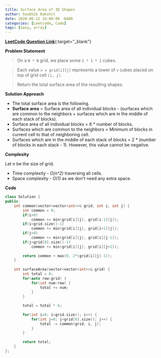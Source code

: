 ```yaml
---
title: Surface Area of 3D Shapes
author: Soubhik Rakshit
date: 2020-06-12 14:00:00 -0400
categories: [Leetcode, Code]
tags: [easy, array]
---
```


[**LeetCode Question Link**](https://leetcode.com/problems/surface-area-of-3d-shapes/){:target="_blank"}

**Problem Statement**

> On a `N * N` grid, we place some `1 * 1 * 1` cubes.

> Each value `v = grid[i][j]` represents a tower of `v` cubes placed on top of grid cell `(i, j)`.

> Return the total surface area of the resulting shapes.

**Solution Approach**

* The total surface area is the following.
* **Surface area** = Surface area of all individual blocks - (surfaces which are common to the neighbors + surfaces which are in the middle of each stack of blocks).
* Surface area of all individual blocks =  6 * number of blocks.
* Surfaces which are common to the neighbors = Minimum of blocks in current cell to that of neighboring cell.
* Surfaces which are in the middle of each stack of blocks = 2 * (number of blocks in each stack - 1). However, this value cannot be negative.

**Complexity**

Let n be the size of grid.
* Time complexity - _O(n^2)_ traversing all cells.
* Space complexity - _O(1)_ as we don't need any extra space.

**Code**

```c++
class Solution {
public:
    int common(vector<vector<int>>& grid, int i, int j) {
        int common = 0;
        if(i>0)
            common += min(grid[i][j], grid[i-1][j]);
        if(i<grid.size()-1)
            common += min(grid[i][j], grid[i+1][j]);
        if(j>0)
            common += min(grid[i][j], grid[i][j-1]);
        if(j<grid[0].size()-1)
            common += min(grid[i][j], grid[i][j+1]);
            
        return common + max(0, 2*(grid[i][j]-1));
    }
    
    int surfaceArea(vector<vector<int>>& grid) {
        int total = 0;
        for(auto row:grid) {
            for(int num:row) {
                total += num;
            }
        }
        
        total = total * 6;
        
        for(int i=0; i<grid.size(); i++) {
            for(int j=0; j<grid[0].size(); j++) {
                total -= common(grid, i, j);
            }
        }
        
        return total;
    }
};
```
